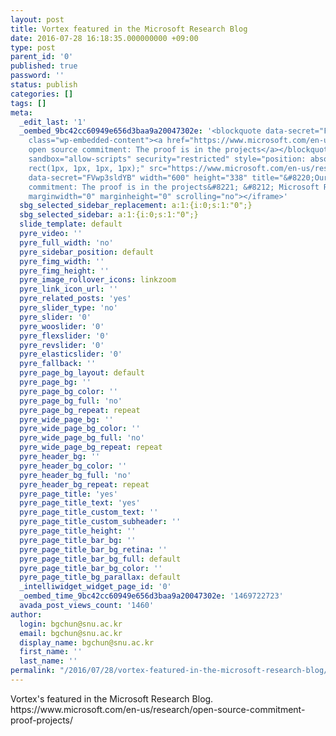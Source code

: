 ```yaml
---
layout: post
title: Vortex featured in the Microsoft Research Blog
date: 2016-07-28 16:18:35.000000000 +09:00
type: post
parent_id: '0'
published: true
password: ''
status: publish
categories: []
tags: []
meta:
  _edit_last: '1'
  _oembed_9bc42cc60949e656d3baa9a20047302e: '<blockquote data-secret="FVwp3sldYB"
    class="wp-embedded-content"><a href="https://www.microsoft.com/en-us/research/open-source-commitment-proof-projects/">Our
    open source commitment: The proof is in the projects</a></blockquote><iframe class="wp-embedded-content"
    sandbox="allow-scripts" security="restricted" style="position: absolute; clip:
    rect(1px, 1px, 1px, 1px);" src="https://www.microsoft.com/en-us/research/open-source-commitment-proof-projects/embed/#?secret=FVwp3sldYB"
    data-secret="FVwp3sldYB" width="600" height="338" title="&#8220;Our open source
    commitment: The proof is in the projects&#8221; &#8212; Microsoft Research" frameborder="0"
    marginwidth="0" marginheight="0" scrolling="no"></iframe>'
  sbg_selected_sidebar_replacement: a:1:{i:0;s:1:"0";}
  sbg_selected_sidebar: a:1:{i:0;s:1:"0";}
  slide_template: default
  pyre_video: ''
  pyre_full_width: 'no'
  pyre_sidebar_position: default
  pyre_fimg_width: ''
  pyre_fimg_height: ''
  pyre_image_rollover_icons: linkzoom
  pyre_link_icon_url: ''
  pyre_related_posts: 'yes'
  pyre_slider_type: 'no'
  pyre_slider: '0'
  pyre_wooslider: '0'
  pyre_flexslider: '0'
  pyre_revslider: '0'
  pyre_elasticslider: '0'
  pyre_fallback: ''
  pyre_page_bg_layout: default
  pyre_page_bg: ''
  pyre_page_bg_color: ''
  pyre_page_bg_full: 'no'
  pyre_page_bg_repeat: repeat
  pyre_wide_page_bg: ''
  pyre_wide_page_bg_color: ''
  pyre_wide_page_bg_full: 'no'
  pyre_wide_page_bg_repeat: repeat
  pyre_header_bg: ''
  pyre_header_bg_color: ''
  pyre_header_bg_full: 'no'
  pyre_header_bg_repeat: repeat
  pyre_page_title: 'yes'
  pyre_page_title_text: 'yes'
  pyre_page_title_custom_text: ''
  pyre_page_title_custom_subheader: ''
  pyre_page_title_height: ''
  pyre_page_title_bar_bg: ''
  pyre_page_title_bar_bg_retina: ''
  pyre_page_title_bar_bg_full: default
  pyre_page_title_bar_bg_color: ''
  pyre_page_title_bg_parallax: default
  _intelliwidget_widget_page_id: '0'
  _oembed_time_9bc42cc60949e656d3baa9a20047302e: '1469722723'
  avada_post_views_count: '1460'
author:
  login: bgchun@snu.ac.kr
  email: bgchun@snu.ac.kr
  display_name: bgchun@snu.ac.kr
  first_name: ''
  last_name: ''
permalink: "/2016/07/28/vortex-featured-in-the-microsoft-research-blog/"
---
```

<p>Vortex's featured in the Microsoft Research Blog.<br />
https://www.microsoft.com/en-us/research/open-source-commitment-proof-projects/</p>
